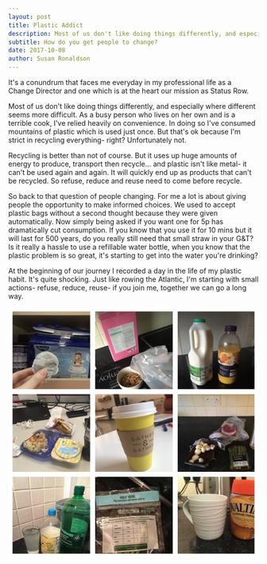 ```yaml
---
layout: post
title: Plastic Addict
description: Most of us don't like doing things differently, and especially when "different" seems to be the more difficult option. So... how do you get people to change?
subtitle: How do you get people to change?
date: 2017-10-08
author: Susan Ronaldson
---
```

It's a conundrum that faces me everyday in my professional life as a Change Director and one which is at the heart our mission as Status Row.

Most of us don't like doing things differently, and especially where different seems more difficult. As a busy person who lives on her own and is a terrible cook, I've relied heavily on convenience. In doing so I've consumed mountains of plastic which is used just once. But that's ok because I'm strict in recycling everything- right? Unfortunately not.

Recycling is better than not of course. But it uses up huge amounts of energy to produce, transport then recycle... and plastic isn't like metal- it can't be used again and again. It will quickly end up as products that can't be recycled. So refuse, reduce and reuse need to come before recycle.

So back to that question of people changing. For me a lot is about giving people the opportunity to make informed choices. We used to accept plastic bags without a second thought because they were given automatically. Now simply being asked if you want one for 5p has dramatically cut consumption. If you know that you use it for 10 mins but it will last for 500 years, do you really still need that small straw in your G&T? Is it really a hassle to use a refillable water bottle, when you know that the plastic problem is so great, it's starting to get into the water you're drinking?  

At the beginning of our journey I recorded a day in the life of my plastic habit. It's quite shocking. Just like rowing the Atlantic, I'm starting with small actions- refuse, reduce, reuse- if you join me, together we can go a long way.

![Image of Suze's Plastic Addiction](/img/blog/plastic_addict.JPG)
